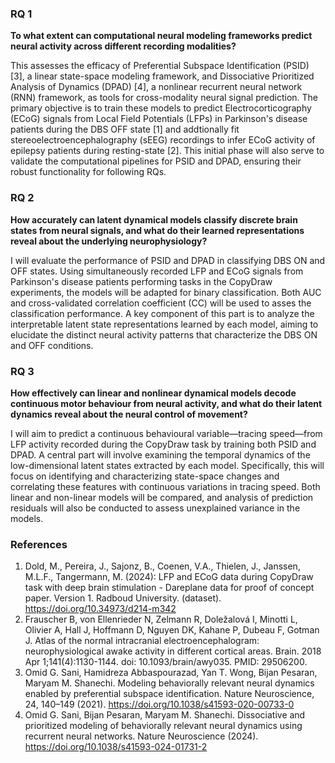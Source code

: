 ### **RQ 1**

**To what extent can computational neural modeling frameworks predict neural activity across different recording modalities?**

This assesses the efficacy of Preferential Subspace Identification (PSID) [3], a linear state-space modeling framework, and Dissociative Prioritized Analysis of Dynamics (DPAD) [4], a nonlinear recurrent neural network (RNN) framework, as tools for cross-modality neural signal prediction. The primary objective is to train these models to predict Electrocorticography (ECoG) signals from Local Field Potentials (LFPs) in Parkinson's disease patients during the DBS OFF state [1] and addtionally fit stereoelectroencephalography (sEEG) recordings to infer ECoG activity of epilepsy patients during resting-state [2]. This initial phase will also serve to validate the computational pipelines for PSID and DPAD, ensuring their robust functionality for following RQs.

### **RQ 2**

**How accurately can latent dynamical models classify discrete brain states from neural signals, and what do their learned representations reveal about the underlying neurophysiology?**

I will evaluate the performance of PSID and DPAD in classifying DBS ON and OFF states. Using simultaneously recorded LFP and ECoG signals from Parkinson's disease patients performing tasks in the CopyDraw experiments, the models will be adapted for binary classification. Both AUC and cross-validated correlation coefficient (CC) will be used to asses the classification performance. A key component of this part is to analyze the interpretable latent state representations learned by each model, aiming to elucidate the distinct neural activity patterns that characterize the DBS ON and OFF conditions.

### **RQ 3**

**How effectively can linear and nonlinear dynamical models decode continuous motor behaviour from neural activity, and what do their latent dynamics reveal about the neural control of movement?**

I will aim to predict a continuous behavioural variable—tracing speed—from LFP activity recorded during the CopyDraw task by training both PSID and DPAD. A central part will involve examining the temporal dynamics of the low-dimensional latent states extracted by each model. Specifically, this will focus on identifying and characterizing state-space changes and correlating these features with continuous variations in tracing speed. Both linear and non-linear models will be compared, and analysis of prediction residuals will also be conducted to assess unexplained variance in the models.

### References

1. Dold, M., Pereira, J., Sajonz, B., Coenen, V.A., Thielen, J., Janssen, M.L.F., Tangermann, M. (2024): LFP and ECoG data during CopyDraw task with deep brain stimulation - Dareplane data for proof of concept paper. Version 1. Radboud University. (dataset).
https://doi.org/10.34973/d214-m342
2. Frauscher B, von Ellenrieder N, Zelmann R, Doležalová I, Minotti L, Olivier A, Hall J, Hoffmann D, Nguyen DK, Kahane P, Dubeau F, Gotman J. Atlas of the normal intracranial electroencephalogram: neurophysiological awake activity in different cortical areas. Brain. 2018 Apr 1;141(4):1130-1144. doi: 10.1093/brain/awy035. PMID: 29506200.
3. Omid G. Sani, Hamidreza Abbaspourazad, Yan T. Wong, Bijan Pesaran, Maryam M. Shanechi. Modeling behaviorally relevant neural dynamics enabled by preferential subspace identification. Nature Neuroscience, 24, 140–149 (2021). https://doi.org/10.1038/s41593-020-00733-0
4. Omid G. Sani, Bijan Pesaran, Maryam M. Shanechi. Dissociative and prioritized modeling of behaviorally relevant neural dynamics using recurrent neural networks. Nature Neuroscience (2024). https://doi.org/10.1038/s41593-024-01731-2
